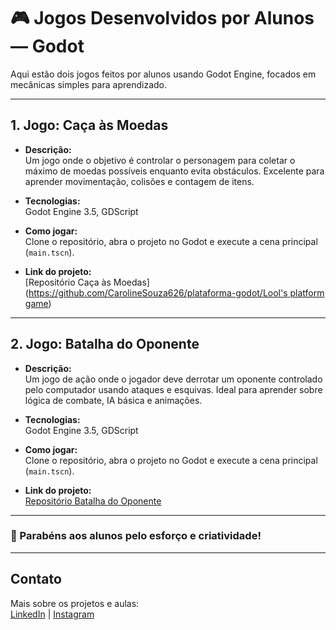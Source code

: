 # 🎮 Jogos Desenvolvidos por Alunos — Godot

Aqui estão dois jogos feitos por alunos usando Godot Engine, focados em mecânicas simples para aprendizado.

---

## 1. Jogo: **Caça às Moedas**


- **Descrição:**  
Um jogo onde o objetivo é controlar o personagem para coletar o máximo de moedas possíveis enquanto evita obstáculos. Excelente para aprender movimentação, colisões e contagem de itens.

- **Tecnologias:**  
Godot Engine 3.5, GDScript

- **Como jogar:**  
Clone o repositório, abra o projeto no Godot e execute a cena principal (`main.tscn`).  

- **Link do projeto:**  
[Repositório Caça às Moedas]([https://github.com/CarolineSouza626/plataforma-godot/Lool's platform game](https://github.com/CarolineSouza626/plataforma-godot/tree/main/Lool's%20platform%20game))

---

## 2. Jogo: **Batalha do Oponente**


- **Descrição:**  
Um jogo de ação onde o jogador deve derrotar um oponente controlado pelo computador usando ataques e esquivas. Ideal para aprender sobre lógica de combate, IA básica e animações.

- **Tecnologias:**  
Godot Engine 3.5, GDScript

- **Como jogar:**  
Clone o repositório, abra o projeto no Godot e execute a cena principal (`main.tscn`).  

- **Link do projeto:**  
[Repositório Batalha do Oponente](https://github.com/CarolineSouza626/plataforma-godot/aluno2)

---

### 👏 Parabéns aos alunos pelo esforço e criatividade!

---

## Contato

Mais sobre os projetos e aulas:  
[LinkedIn](https://www.linkedin.com/in/caroline-souza-534694220/) | [Instagram](https://www.instagram.com/loracliny/)
